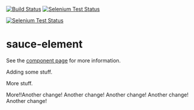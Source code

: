[![Build Status](http://img.shields.io/travis/robdodson/sauce-element/master.svg?style=flat)](https://travis-ci.org/robdodson/sauce-element)
[![Selenium Test Status](https://saucelabs.com/buildstatus/robdodson)](https://saucelabs.com/u/robdodson)

[![Selenium Test Status](https://saucelabs.com/browser-matrix/robdodson.svg)](https://saucelabs.com/u/robdodson)

sauce-element
================

See the [component page](http://robdodson.github.io/sauce-element) for more information.

Adding some stuff.

More stuff.

More!!Another change! 
Another change! 
Another change! 
Another change! 
Another change! 
